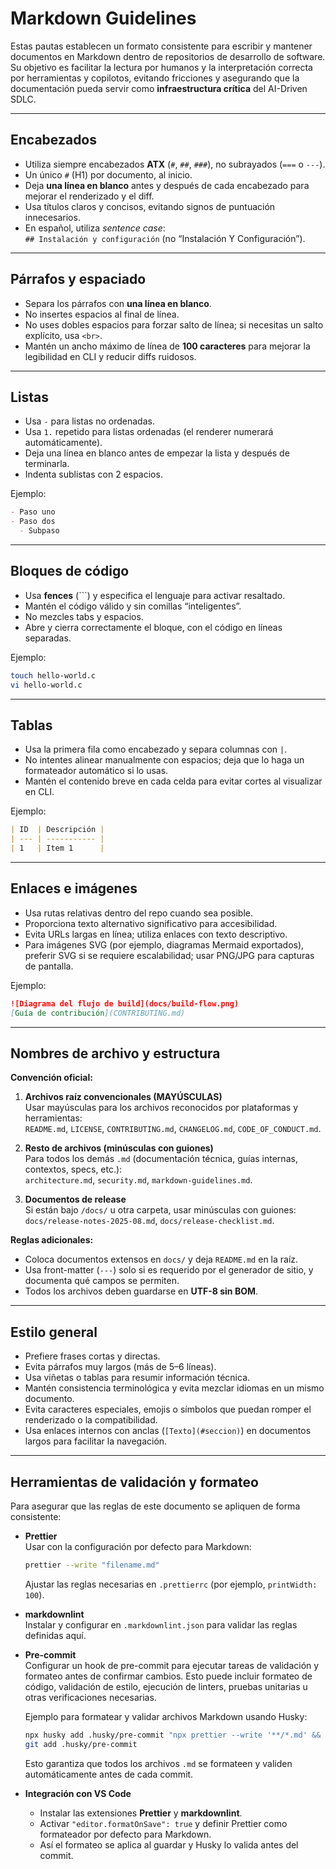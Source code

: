 # Markdown Guidelines

Estas pautas establecen un formato consistente para escribir y mantener documentos en Markdown
dentro de repositorios de desarrollo de software. Su objetivo es facilitar la lectura por humanos y
la interpretación correcta por herramientas y copilotos, evitando fricciones y asegurando que la
documentación pueda servir como **infraestructura crítica** del AI-Driven SDLC.

---

## Encabezados

- Utiliza siempre encabezados **ATX** (`#`, `##`, `###`), no subrayados (`===` o `---`).
- Un único `#` (H1) por documento, al inicio.
- Deja **una línea en blanco** antes y después de cada encabezado para mejorar el renderizado y el
  diff.
- Usa títulos claros y concisos, evitando signos de puntuación innecesarios.
- En español, utiliza _sentence case_:  
  `## Instalación y configuración` (no “Instalación Y Configuración”).

---

## Párrafos y espaciado

- Separa los párrafos con **una línea en blanco**.
- No insertes espacios al final de línea.
- No uses dobles espacios para forzar salto de línea; si necesitas un salto explícito, usa `<br>`.
- Mantén un ancho máximo de línea de **100 caracteres** para mejorar la legibilidad en CLI y reducir
  diffs ruidosos.

---

## Listas

- Usa `-` para listas no ordenadas.
- Usa `1.` repetido para listas ordenadas (el renderer numerará automáticamente).
- Deja una línea en blanco antes de empezar la lista y después de terminarla.
- Indenta sublistas con 2 espacios.

Ejemplo:

```markdown
- Paso uno
- Paso dos
  - Subpaso
```

---

## Bloques de código

- Usa **fences** (```) y especifica el lenguaje para activar resaltado.
- Mantén el código válido y sin comillas “inteligentes”.
- No mezcles tabs y espacios.
- Abre y cierra correctamente el bloque, con el código en líneas separadas.

Ejemplo:

```bash
touch hello-world.c
vi hello-world.c
```

---

## Tablas

- Usa la primera fila como encabezado y separa columnas con `|`.
- No intentes alinear manualmente con espacios; deja que lo haga un formateador automático si lo
  usas.
- Mantén el contenido breve en cada celda para evitar cortes al visualizar en CLI.

Ejemplo:

```markdown
| ID  | Descripción |
| --- | ----------- |
| 1   | Item 1      |
```

---

## Enlaces e imágenes

- Usa rutas relativas dentro del repo cuando sea posible.
- Proporciona texto alternativo significativo para accesibilidad.
- Evita URLs largas en línea; utiliza enlaces con texto descriptivo.
- Para imágenes SVG (por ejemplo, diagramas Mermaid exportados), preferir SVG si se requiere
  escalabilidad; usar PNG/JPG para capturas de pantalla.

Ejemplo:

```markdown
![Diagrama del flujo de build](docs/build-flow.png)  
[Guía de contribución](CONTRIBUTING.md)
```

---

## Nombres de archivo y estructura

**Convención oficial:**

1. **Archivos raíz convencionales (MAYÚSCULAS)**  
   Usar mayúsculas para los archivos reconocidos por plataformas y herramientas:  
   `README.md`, `LICENSE`, `CONTRIBUTING.md`, `CHANGELOG.md`, `CODE_OF_CONDUCT.md`.

2. **Resto de archivos (minúsculas con guiones)**  
   Para todos los demás `.md` (documentación técnica, guías internas, contextos, specs, etc.):  
   `architecture.md`, `security.md`, `markdown-guidelines.md`.

3. **Documentos de release**  
   Si están bajo `/docs/` u otra carpeta, usar minúsculas con guiones:  
   `docs/release-notes-2025-08.md`, `docs/release-checklist.md`.

**Reglas adicionales:**

- Coloca documentos extensos en `docs/` y deja `README.md` en la raíz.
- Usa front-matter (`---`) solo si es requerido por el generador de sitio, y documenta qué campos se
  permiten.
- Todos los archivos deben guardarse en **UTF-8 sin BOM**.

---

## Estilo general

- Prefiere frases cortas y directas.
- Evita párrafos muy largos (más de 5–6 líneas).
- Usa viñetas o tablas para resumir información técnica.
- Mantén consistencia terminológica y evita mezclar idiomas en un mismo documento.
- Evita caracteres especiales, emojis o símbolos que puedan romper el renderizado o la
  compatibilidad.
- Usa enlaces internos con anclas (`[Texto](#seccion)`) en documentos largos para facilitar la
  navegación.

---

## Herramientas de validación y formateo

Para asegurar que las reglas de este documento se apliquen de forma consistente:

- **Prettier**  
  Usar con la configuración por defecto para Markdown:

  ```bash
  prettier --write "filename.md"
  ```

  Ajustar las reglas necesarias en `.prettierrc` (por ejemplo, `printWidth: 100`).

- **markdownlint**  
  Instalar y configurar en `.markdownlint.json` para validar las reglas definidas aquí.

- **Pre-commit**  
  Configurar un hook de pre-commit para ejecutar tareas de validación y formateo antes de confirmar
  cambios. Esto puede incluir formateo de código, validación de estilo, ejecución de linters,
  pruebas unitarias u otras verificaciones necesarias.

  Ejemplo para formatear y validar archivos Markdown usando Husky:

  ```bash
  npx husky add .husky/pre-commit "npx prettier --write '**/*.md' && npx markdownlint '**/*.md'"
  git add .husky/pre-commit
  ```

  Esto garantiza que todos los archivos `.md` se formateen y validen automáticamente antes de cada
  commit.

- **Integración con VS Code**
  - Instalar las extensiones **Prettier** y **markdownlint**.
  - Activar `"editor.formatOnSave": true` y definir Prettier como formateador por defecto para
    Markdown.
  - Así el formateo se aplica al guardar y Husky lo valida antes del commit.
